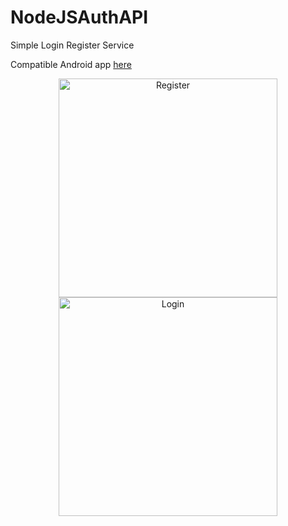 # NodeJSAuthAPI
Simple Login Register Service

Compatible Android app <a href="https://github.com/cesarazocar/AndroidNodeJSAuth">here</a>

<p align="center">
  <img src="https://raw.githubusercontent.com/cesarazocar/AndroidNodeJSAuth/master/Login%20preview.png" width="350" title="Register">
  <img src="https://raw.githubusercontent.com/cesarazocar/AndroidNodeJSAuth/master/Login%20previeww.png" width="350" title="Login">
</p>

